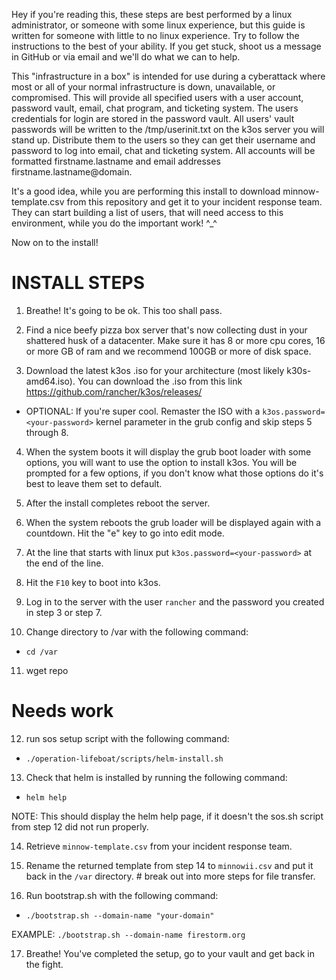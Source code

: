 Hey if you're reading this, these steps are best performed by a linux administrator, or someone with
some linux experience, but this guide is written for someone with little to no linux experience.
Try to follow the instructions to the best of your ability.  If you get stuck, shoot us a message in
GitHub or via email and we'll do what we can to help.

This "infrastructure in a box" is intended for use during a cyberattack where most or all of your
normal infrastructure is down, unavailable, or compromised.  This will provide all specified users
with a user account, password vault, email, chat program, and ticketing system. The users credentials
for login are stored in the password vault.  All users' vault passwords will be written to the
/tmp/userinit.txt on the k3os server you will stand up.  Distribute them to the users so they can
get their username and password to log into email, chat and ticketing system. All accounts will be
formatted firstname.lastname and email addresses firstname.lastname@domain.

It's a good idea, while you are performing this install to download minnow-template.csv from this
repository and get it to your incident response team. They can start building a list of users, that
will need access to this environment, while you do the important work! ^_^

Now on to the install!

# INSTALL STEPS

1. Breathe!  It's going to be ok. This too shall pass.

2. Find a nice beefy pizza box server that's now collecting dust in your shattered husk of a
datacenter.  Make sure it has 8 or more cpu cores, 16 or more GB of ram and we recommend 100GB or
more of disk space.

3. Download the latest k3os .iso for your architecture (most likely k30s-amd64.iso).
You can download the .iso from this link https://github.com/rancher/k3os/releases/

* OPTIONAL:  If you're super cool.  Remaster the ISO with a `k3os.password=<your-password>` kernel parameter in the grub config and skip steps 5 through 8.

4. When the system boots it will display the grub boot loader with some options, you
will want to use the option to install k3os.  You will be prompted for a few options,
if you don't know what those options do it's best to leave them set to default.

5. After the install completes reboot the server.

6. When the system reboots the grub loader will be displayed again with a countdown.
Hit the "e" key to go into edit mode.

7. At the line that starts with linux put `k3os.password=<your-password>` at the end of
the line.

8. Hit the `F10` key to boot into k3os.

9. Log in to the server with the user `rancher` and the password you created in step 3 or step 7.

10. Change directory to /var with the following command:
* `cd /var`

11. wget repo
# Needs work

12. run sos setup script with the following command:
* `./operation-lifeboat/scripts/helm-install.sh`

13. Check that helm is installed by running the following command:
* `helm help`

NOTE: This should display the helm help page, if it doesn't the sos.sh script from step 12 did
not run properly.

14. Retrieve `minnow-template.csv` from your incident response team.

15. Rename the returned template from step 14 to `minnowii.csv` and put it back in the `/var`
directory. # break out into more steps for file transfer.

16. Run bootstrap.sh with the following command:
* `./bootstrap.sh --domain-name "your-domain"`

EXAMPLE: `./bootstrap.sh --domain-name firestorm.org`

17. Breathe!  You've completed the setup, go to your vault and get back in the fight.

